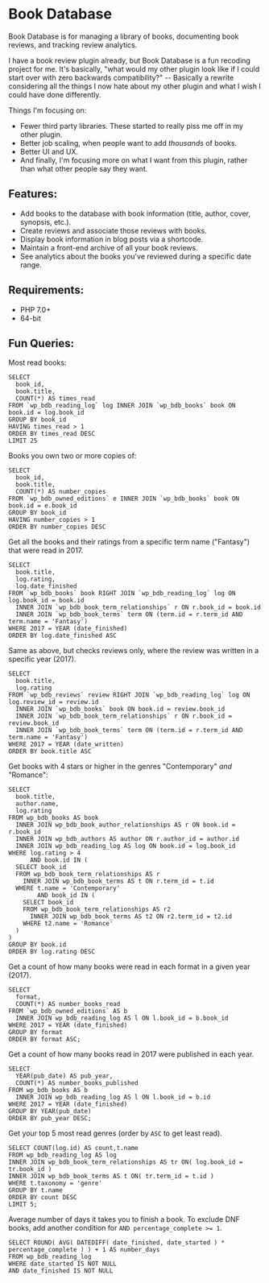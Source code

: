 # Book Database

Book Database is for managing a library of books, documenting book reviews, and tracking review analytics.

I have a book review plugin already, but Book Database is a fun recoding project for me. It's basically, "what would my other plugin look like if I could start over with zero backwards compatibility?" -- Basically a rewrite considering all the things I now hate about my other plugin and what I wish I could have done differently.

Things I'm focusing on:

* Fewer third party libraries. These started to really piss me off in my other plugin.
* Better job scaling, when people want to add *thousands* of books.
* Better UI and UX.
* And finally, I'm focusing more on what I want from this plugin, rather than what other people say they want.

## Features:

* Add books to the database with book information (title, author, cover, synopsis, etc.).
* Create reviews and associate those reviews with books.
* Display book information in blog posts via a shortcode.
* Maintain a front-end archive of all your book reviews.
* See analytics about the books you've reviewed during a specific date range.

## Requirements:

* PHP 7.0+
* 64-bit

## Fun Queries:

Most read books:

```mysql
SELECT
  book_id,
  book.title,
  COUNT(*) AS times_read
FROM `wp_bdb_reading_log` log INNER JOIN `wp_bdb_books` book ON book.id = log.book_id
GROUP BY book_id
HAVING times_read > 1
ORDER BY times_read DESC
LIMIT 25
```

Books you own two or more copies of:

```mysql
SELECT
  book_id,
  book.title,
  COUNT(*) AS number_copies
FROM `wp_bdb_owned_editions` e INNER JOIN `wp_bdb_books` book ON book.id = e.book_id
GROUP BY book_id
HAVING number_copies > 1
ORDER BY number_copies DESC
```

Get all the books and their ratings from a specific term name ("Fantasy") that were read in 2017.

```mysql
SELECT
  book.title,
  log.rating,
  log.date_finished
FROM `wp_bdb_books` book RIGHT JOIN `wp_bdb_reading_log` log ON log.book_id = book.id
  INNER JOIN `wp_bdb_book_term_relationships` r ON r.book_id = book.id
  INNER JOIN `wp_bdb_book_terms` term ON (term.id = r.term_id AND term.name = 'Fantasy')
WHERE 2017 = YEAR (date_finished)
ORDER BY log.date_finished ASC
```

Same as above, but checks reviews only, where the review was written in a specific year (2017).

```mysql
SELECT
  book.title,
  log.rating
FROM `wp_bdb_reviews` review RIGHT JOIN `wp_bdb_reading_log` log ON log.review_id = review.id
  INNER JOIN `wp_bdb_books` book ON book.id = review.book_id
  INNER JOIN `wp_bdb_book_term_relationships` r ON r.book_id = review.book_id
  INNER JOIN `wp_bdb_book_terms` term ON (term.id = r.term_id AND term.name = 'Fantasy')
WHERE 2017 = YEAR (date_written)
ORDER BY book.title ASC
```

Get books with 4 stars or higher in the genres "Contemporary" _and_ "Romance":

```mysql
SELECT
  book.title,
  author.name,
  log.rating
FROM wp_bdb_books AS book
  INNER JOIN wp_bdb_book_author_relationships AS r ON book.id = r.book_id
  INNER JOIN wp_bdb_authors AS author ON r.author_id = author.id
  INNER JOIN wp_bdb_reading_log AS log ON book.id = log.book_id
WHERE log.rating > 4
      AND book.id IN (
  SELECT book_id
  FROM wp_bdb_book_term_relationships AS r
    INNER JOIN wp_bdb_book_terms AS t ON r.term_id = t.id
  WHERE t.name = 'Contemporary'
        AND book_id IN (
    SELECT book_id
    FROM wp_bdb_book_term_relationships AS r2
      INNER JOIN wp_bdb_book_terms AS t2 ON r2.term_id = t2.id
    WHERE t2.name = 'Romance'
  )
)
GROUP BY book.id
ORDER BY log.rating DESC
```

Get a count of how many books were read in each format in a given year (2017).

```mysql
SELECT
  format,
  COUNT(*) AS number_books_read
FROM `wp_bdb_owned_editions` AS b
  INNER JOIN wp_bdb_reading_log AS l ON l.book_id = b.book_id
WHERE 2017 = YEAR (date_finished)
GROUP BY format
ORDER BY format ASC;
```

Get a count of how many books read in 2017 were published in each year.

```mysql
SELECT
  YEAR(pub_date) AS pub_year,
  COUNT(*) AS number_books_published
FROM wp_bdb_books AS b
  INNER JOIN wp_bdb_reading_log AS l ON l.book_id = b.id
WHERE 2017 = YEAR (date_finished)
GROUP BY YEAR(pub_date)
ORDER BY pub_year DESC;
```

Get your top 5 most read genres (order by `ASC` to get least read).

```mysql
SELECT COUNT(log.id) AS count,t.name
FROM wp_bdb_reading_log AS log
INNER JOIN wp_bdb_book_term_relationships AS tr ON( log.book_id = tr.book_id )
INNER JOIN wp_bdb_book_terms AS t ON( tr.term_id = t.id )
WHERE t.taxonomy = 'genre'
GROUP BY t.name
ORDER BY count DESC
LIMIT 5;
```

Average number of days it takes you to finish a book. To exclude DNF books, add another condition for `AND percentage_complete >= 1`.

```mysql
SELECT ROUND( AVG( DATEDIFF( date_finished, date_started ) * percentage_complete ) ) + 1 AS number_days
FROM wp_bdb_reading_log
WHERE date_started IS NOT NULL
AND date_finished IS NOT NULL
```

